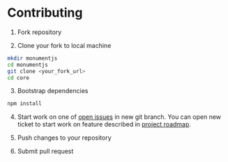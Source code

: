 # Contributing

1. Fork repository

2. Clone your fork to local machine

```bash
mkdir monumentjs
cd monumentjs
git clone <your_fork_url>
cd core
```

3. Bootstrap dependencies

```bash
npm install
```

4. Start work on one of [open issues](https://github.com/monumentjs/core/issues) in new git branch. You can open new ticket to start work on feature described in [project roadmap](https://github.com/monumentjs/core/wiki/Roadmap).

5. Push changes to your repository

6. Submit pull request

